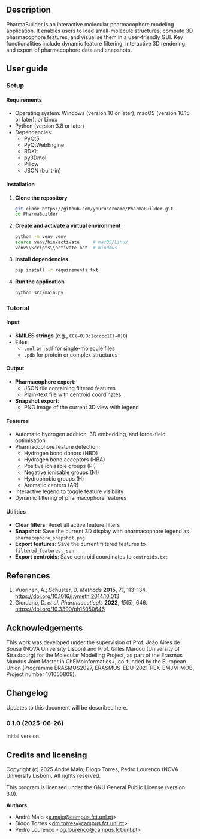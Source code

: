 ## Description

PharmaBuilder is an interactive molecular pharmacophore modeling application. It enables users to load small-molecule structures, compute 3D pharmacophore features, and visualise them in a user-friendly GUI. Key functionalities include dynamic feature filtering, interactive 3D rendering, and export of pharmacophore data and snapshots.

## User guide

### Setup

#### Requirements

- Operating system: Windows (version 10 or later), macOS (version 10.15 or later), or Linux
- Python (version 3.8 or later)
- Dependencies:
  - PyQt5
  - PyQtWebEngine
  - RDKit
  - py3Dmol
  - Pillow
  - JSON (built-in)

#### Installation

1. **Clone the repository**

   ```bash
   git clone https://github.com/yourusername/PharmaBuilder.git
   cd PharmaBuilder
   ```

2. **Create and activate a virtual environment**

   ```bash
   python -m venv venv
   source venv/bin/activate     # macOS/Linux
   venv\\Scripts\\activate.bat  # Windows
   ```

3. **Install dependencies**

   ```bash
   pip install -r requirements.txt
   ```

4. **Run the application**

   ```bash
   python src/main.py
   ```

### Tutorial

#### Input

- **SMILES strings** (e.g., `CC(=O)Oc1ccccc1C(=O)O`)
- **Files**:
  - `.mol` or `.sdf` for single-molecule files
  - `.pdb` for protein or complex structures

#### Output

- **Pharmacophore export**:
  - JSON file containing filtered features
  - Plain-text file with centroid coordinates
- **Snapshot export**:
  - PNG image of the current 3D view with legend

#### Features

- Automatic hydrogen addition, 3D embedding, and force-field optimisation
- Pharmacophore feature detection:
  - Hydrogen bond donors (HBD)
  - Hydrogen bond acceptors (HBA)
  - Positive ionisable groups (PI)
  - Negative ionisable groups (NI)
  - Hydrophobic groups (H)
  - Aromatic centers (AR)
- Interactive legend to toggle feature visibility
- Dynamic filtering of pharmacophore features

#### Utilities

- **Clear filters**: Reset all active feature filters
- **Snapshot**: Save the current 3D display with pharmacophore legend as `pharmacophore_snapshot.png`
- **Export features**: Save the current filtered features to `filtered_features.json`
- **Export centroids**: Save centroid coordinates to `centroids.txt`

## References

1. Vuorinen, A.; Schuster, D. *Methods* **2015**, *71*, 113–134. https://doi.org/10.1016/j.ymeth.2014.10.013
1. Giordano, D. *et al.* *Pharmaceuticals* **2022**, *15*(5), 646. https://doi.org/10.3390/ph15050646

## Acknowledgements

This work was developed under the supervision of Prof. João Aires de Sousa (NOVA University Lisbon) and Prof. Gilles Marcou (University of Strasbourg) for the Molecular Modelling Project, as part of the Erasmus Mundus Joint Master in ChEMoinformatics+, co-funded by the European Union (Programme ERASMUS2027, ERASMUS-EDU-2021-PEX-EMJM-MOB, Project number 101050809).

## Changelog

Updates to this document will be described here.

### 0.1.0 (2025-06-26)

Initial version.

## Credits and licensing

Copyright (c) 2025 André Maio, Diogo Torres, Pedro Lourenço (NOVA University Lisbon). All rights reserved.

This program is licensed under the GNU General Public License (version 3.0).

**Authors**

- André Maio <<a.maio@campus.fct.unl.pt>>
- Diogo Torres <<dm.torres@campus.fct.unl.pt>>
- Pedro Lourenço <<pg.lourenco@campus.fct.unl.pt>>
